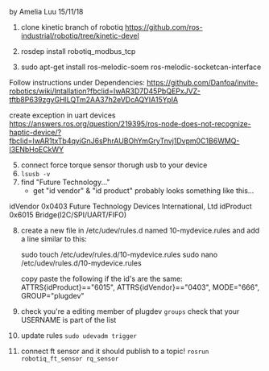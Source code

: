 by Amelia Luu 15/11/18

1. clone kinetic branch of robotiq
https://github.com/ros-industrial/robotiq/tree/kinetic-devel

2. rosdep install robotiq_modbus_tcp
3. sudo apt-get install ros-melodic-soem ros-melodic-socketcan-interface

Follow instructions under Dependencies:
https://github.com/Danfoa/invite-robotics/wiki/Intallation?fbclid=IwAR3D7D45PbQEPxJVZ-tftb8P639zgyGHlLQTm2AA37h2eVDcAQYIA15YpIA


create exception in uart devices 
https://answers.ros.org/question/219395/ros-node-does-not-recognize-haptic-device/?fbclid=IwAR1txTb4qyiGnJ6sPhrAUBOhYmGryTnvj1Dvpm0C1B6WMQ-l3ENbHoECkWY


5. connect force torque sensor thorugh usb to your device
6. ``lsusb -v``
7. find "Future Technology..." 
    - get "id vendor" & "id product"
probably looks something like this...

  idVendor           0x0403 Future Technology Devices International, Ltd
  idProduct          0x6015 Bridge(I2C/SPI/UART/FIFO)

8. create a new file in /etc/udev/rules.d named 10-mydevice.rules and add a line similar to this: 

    sudo touch /etc/udev/rules.d/10-mydevice.rules
    sudo nano /etc/udev/rules.d/10-mydevice.rules

    copy paste the following if the id's are the same:
        ATTRS{idProduct}=="6015", ATTRS{idVendor}=="0403", MODE="666", GROUP="plugdev"

9. check you're a editing member of plugdev ``groups`` 
    check that your USERNAME is part of the list 
10. update rules ``sudo udevadm trigger``

11. connect ft sensor and it should publish to a topic!
    ``rosrun robotiq_ft_sensor rq_sensor``